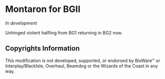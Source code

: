 # Montaron for BGII
*In development*

Unhinged violent halfling from BG1 returning in BG2 now.

## Copyrights Information
This modification is not developed, supported, or endorsed by BioWare™ or Interplay/BlackIsle, Overhaul, Beamdog or the Wizards of the Coast in any way.
